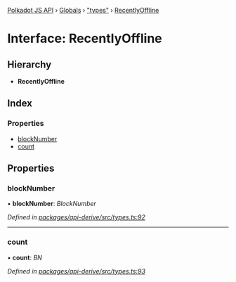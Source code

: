 [Polkadot JS API](../README.md) › [Globals](../globals.md) › ["types"](../modules/_types_.md) › [RecentlyOffline](_types_.recentlyoffline.md)

# Interface: RecentlyOffline

## Hierarchy

* **RecentlyOffline**

## Index

### Properties

* [blockNumber](_types_.recentlyoffline.md#blocknumber)
* [count](_types_.recentlyoffline.md#count)

## Properties

###  blockNumber

• **blockNumber**: *BlockNumber*

*Defined in [packages/api-derive/src/types.ts:92](https://github.com/polkadot-js/api/blob/53959d482/packages/api-derive/src/types.ts#L92)*

___

###  count

• **count**: *BN*

*Defined in [packages/api-derive/src/types.ts:93](https://github.com/polkadot-js/api/blob/53959d482/packages/api-derive/src/types.ts#L93)*
